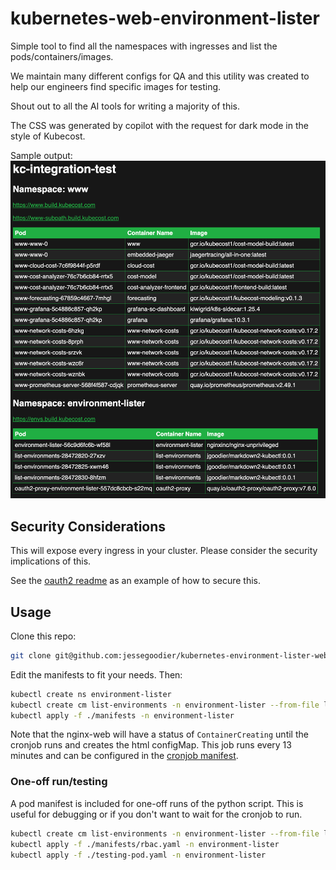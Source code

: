 # kubernetes-web-environment-lister

Simple tool to find all the namespaces with ingresses and list the pods/containers/images.

We maintain many different configs for QA and this utility was created to help our engineers find specific images for testing.

Shout out to all the AI tools for writing a majority of this.

The CSS was generated by copilot with the request for dark mode in the style of Kubecost.

Sample output:
![sample-output](screenshot.png)

## Security Considerations

This will expose every ingress in your cluster.  Please consider the security implications of this.

See the [oauth2 readme](auth/oauth2-proxy/README.md) as an example of how to secure this.

## Usage

Clone this repo:

```sh
git clone git@github.com:jessegoodier/kubernetes-environment-lister-web.git
```

Edit the manifests to fit your needs.
Then:

```sh
kubectl create ns environment-lister
kubectl create cm list-environments -n environment-lister --from-file list-environments.py
kubectl apply -f ./manifests -n environment-lister
```

Note that the nginx-web will have a status of `ContainerCreating` until the cronjob runs and creates the html configMap. This job runs every 13 minutes and can be configured in the [cronjob manifest](manifests/kubernetes-cronjob.yaml).

### One-off run/testing

A pod manifest is included for one-off runs of the python script. This is useful for debugging or if you don't want to wait for the cronjob to run.

```sh
kubectl create cm list-environments -n environment-lister --from-file list-environments.py
kubectl apply -f ./manifests/rbac.yaml -n environment-lister
kubectl apply -f ./testing-pod.yaml -n environment-lister
```
